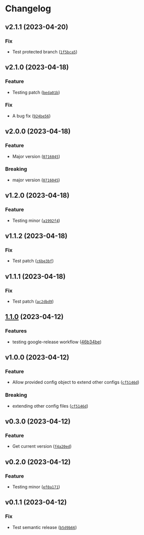 # Changelog

<!--next-version-placeholder-->

## v2.1.1 (2023-04-20)
### Fix
* Test protected branch ([`1f5bca5`](https://github.com/khosbayar-sorenson/gh-actions-poetry/commit/1f5bca5bdf30faf342dcf9780a422dec8a2a8a75))

## v2.1.0 (2023-04-18)
### Feature
* Testing patch ([`beda01b`](https://github.com/khosbayar-sorenson/gh-actions-poetry/commit/beda01b14e97e4be09db1e1463c2348fe4d070b7))

### Fix
* A bug fix ([`924be56`](https://github.com/khosbayar-sorenson/gh-actions-poetry/commit/924be567dfbac37064e362917aa11c0200b8e9dd))

## v2.0.0 (2023-04-18)
### Feature
* Major version ([`0716045`](https://github.com/khosbayar-sorenson/gh-actions-poetry/commit/07160458f7cfb6448770ebb788a19cdcb250c6db))

### Breaking
* major version ([`0716045`](https://github.com/khosbayar-sorenson/gh-actions-poetry/commit/07160458f7cfb6448770ebb788a19cdcb250c6db))

## v1.2.0 (2023-04-18)
### Feature
* Testing minor ([`a1992f4`](https://github.com/khosbayar-sorenson/gh-actions-poetry/commit/a1992f4ffded891788297628bc1b4e794da59892))

## v1.1.2 (2023-04-18)
### Fix
* Test patch ([`c6be3bf`](https://github.com/khosbayar-sorenson/gh-actions-poetry/commit/c6be3bfbad5cc539e2173e9337bb4ca0e6442caf))

## v1.1.1 (2023-04-18)
### Fix
* Test patch ([`ac2dbd9`](https://github.com/khosbayar-sorenson/gh-actions-poetry/commit/ac2dbd989a366c1644fa9ce66b361e6b38dafe15))

## [1.1.0](https://github.com/khosbayar-sorenson/gh-actions-poetry/compare/v1.0.0...v1.1.0) (2023-04-12)


### Features

* testing google-release workflow ([46b34be](https://github.com/khosbayar-sorenson/gh-actions-poetry/commit/46b34bef514f0f487ecd845b206433d76e42278f))

## v1.0.0 (2023-04-12)
### Feature
* Allow provided config object to extend other configs ([`cf5146d`](https://github.com/khosbayar-sorenson/gh-actions-poetry/commit/cf5146de89e3b00e6709df38ad5485eb1397a478))

### Breaking
* extending other config files ([`cf5146d`](https://github.com/khosbayar-sorenson/gh-actions-poetry/commit/cf5146de89e3b00e6709df38ad5485eb1397a478))

## v0.3.0 (2023-04-12)
### Feature
* Get current version ([`f4a20ed`](https://github.com/khosbayar-sorenson/gh-actions-poetry/commit/f4a20ed8f775c6230ee92b341357c1e3df808b3f))

## v0.2.0 (2023-04-12)
### Feature
* Testing minor ([`ef0a171`](https://github.com/khosbayar-sorenson/gh-actions-poetry/commit/ef0a171cb202e259baa6807a0a53a0691c87477e))

## v0.1.1 (2023-04-12)
### Fix
* Test semantic release ([`b5d9b66`](https://github.com/khosbayar-sorenson/gh-actions-poetry/commit/b5d9b66d8d8d700161b044403a0a352aac8fdb2c))
